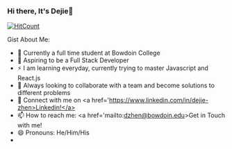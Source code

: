 ### Hi there, It's Dejie👋

[![HitCount](http://hits.dwyl.com/dejiezhen/dejiezhen.svg)](http://hits.dwyl.com/dejiezhen/dejiezhen)

Gist About Me:
- 🏫 Currently a full time student at Bowdoin College
- 🔭 Aspiring to be a Full Stack Developer 
- ⚡ I am learning everyday, currently trying to master Javascript and React.js
- 👯 Always looking to collaborate with a team and become solutions to different problems 
- 🤝 Connect with me on <a href='https://www.linkedin.com/in/dejie-zhen>Linkedin!</a>
- 📫 How to reach me: <a href='mailto:dzhen@bowdoin.edu>Get in Touch with me!</a>
- 😄 Pronouns: He/Him/His
-
